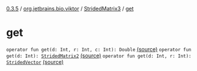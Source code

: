 [0.3.5](../../index.md) / [org.jetbrains.bio.viktor](../index.md) / [StridedMatrix3](index.md) / [get](.)

# get

`operator fun get(d: Int, r: Int, c: Int): Double` [(source)](https://github.com/JetBrains-Research/viktor/blob/0.3.5/src/main/kotlin/org/jetbrains/bio/viktor/StridedMatrix3.kt#L40)
`operator fun get(d: Int): `[`StridedMatrix2`](../-strided-matrix2/index.md) [(source)](https://github.com/JetBrains-Research/viktor/blob/0.3.5/src/main/kotlin/org/jetbrains/bio/viktor/StridedMatrix3.kt#L88)
`operator fun get(d: Int, r: Int): `[`StridedVector`](../-strided-vector/index.md) [(source)](https://github.com/JetBrains-Research/viktor/blob/0.3.5/src/main/kotlin/org/jetbrains/bio/viktor/StridedMatrix3.kt#L104)
